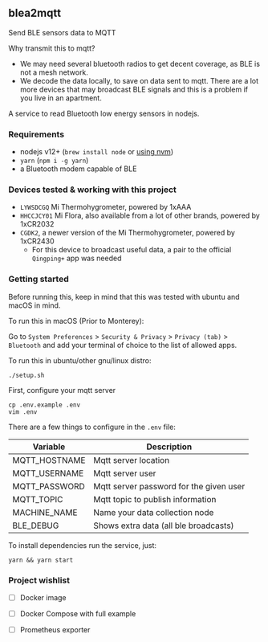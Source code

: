 ## blea2mqtt

Send BLE sensors data to MQTT

Why transmit this to mqtt?

- We may need several bluetooth radios to get decent coverage, as BLE is not a mesh network.
- We decode the data locally, to save on data sent to mqtt. There are a lot more devices that may broadcast BLE signals and this is a problem if you live in an apartment.

A service to read Bluetooth low energy sensors in nodejs.

### Requirements

- nodejs v12+ (`brew install node` or [using nvm](ttps://github.com/nvm-sh/nvm#install--update-script))
- `yarn` (`npm i -g yarn`)
- a Bluetooth modem capable of BLE

### Devices tested & working with this project

- `LYWSDCGQ` Mi Thermohygrometer, powered by 1xAAA
- `HHCCJCY01` Mi Flora, also available from a lot of other brands, powered by 1xCR2032
- `CGDK2`, a newer version of the Mi Thermohygrometer, powered by 1xCR2430
  - For this device to broadcast useful data, a pair to the official `Qingping+` app was needed

### Getting started

Before running this, keep in mind that this was tested with
ubuntu and macOS in mind.

To run this in macOS (Prior to Monterey):

Go to `System Preferences` > `Security & Privacy` > `Privacy (tab)` > `Bluetooth`
and add your terminal of choice to the list of allowed apps.

To run this in ubuntu/other gnu/linux distro:

```shell
./setup.sh
```

First, configure your mqtt server

```shell
cp .env.example .env
vim .env
```

There are a few things to configure in the `.env` file:

| Variable      | Description                             |
| ------------- | --------------------------------------- |
| MQTT_HOSTNAME | Mqtt server location                    |
| MQTT_USERNAME | Mqtt server user                        |
| MQTT_PASSWORD | Mqtt server password for the given user |
| MQTT_TOPIC    | Mqtt topic to publish information       |
| MACHINE_NAME  | Name your data collection node          |
| BLE_DEBUG     | Shows extra data (all ble broadcasts)   |

To install dependencies run the service, just:

```shell
yarn && yarn start
```

### Project wishlist

- [ ] Docker image

- [ ] Docker Compose with full example

- [ ] Prometheus exporter
